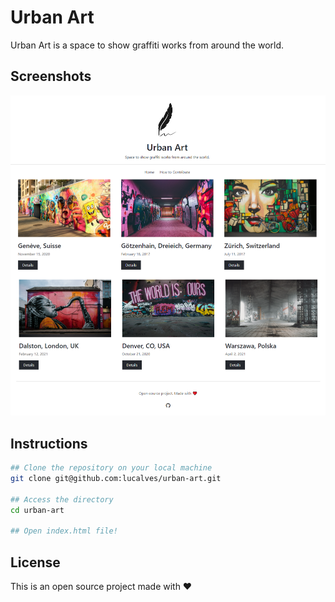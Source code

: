 # Urban Art

Urban Art is a space to show graffiti works from around the world.

## Screenshots

![image info](./.github/screenshot.png)

## Instructions

```bash
## Clone the repository on your local machine
git clone git@github.com:lucalves/urban-art.git

## Access the directory
cd urban-art

## Open index.html file!
```

## License

This is an open source project made with ❤️
